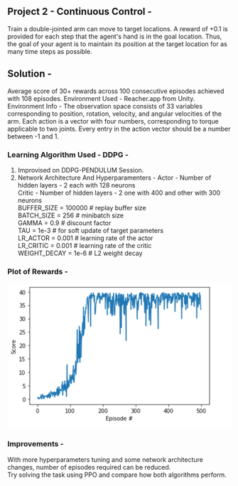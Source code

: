
## Project 2 - Continuous Control - 
Train a double-jointed arm can move to target locations. A reward of +0.1 is provided for each step that the agent's hand is in the goal location. Thus, the goal of your agent is to maintain its position at the target location for as many time steps as possible.
## Solution - 
Average score of 30+ rewards across 100 consecutive episodes achieved with 108 episodes.
Environment Used - Reacher.app from Unity. <br>
Environment Info - The observation space consists of 33 variables corresponding to position, rotation, velocity, and angular velocities of the arm. Each action is a vector with four numbers, corresponding to torque applicable to two joints. Every entry in the action vector should be a number between -1 and 1.

### Learning Algorithm Used - DDPG - 
1) Improvised on DDPG-PENDULUM Session. 
2) Network Architecture And Hyperparamenters - 
    Actor - Number of hidden layers - 2 each with 128 neurons <br>
    Critic - Number of hidden layers - 2 one with 400 and other with 300 neurons <br>
    BUFFER_SIZE = 100000            # replay buffer size <br>
    BATCH_SIZE = 256                # minibatch size <br>
    GAMMA = 0.9                     # discount factor <br>
    TAU = 1e-3                      # for soft update of target parameters <br>
    LR_ACTOR = 0.001                # learning rate of the actor <br>
    LR_CRITIC = 0.001               # learning rate of the critic <br>
    WEIGHT_DECAY = 1e-6              # L2 weight decay <br>

### Plot of Rewards - 

![Rewards](images/cc.png "Rewards")


### Improvements - 
With more hyperparameters tuning and some network architecture changes, number of episodes required can be reduced.<br>
Try solving the task using PPO and compare how both algorithms perform.
